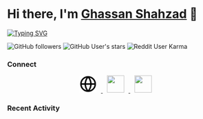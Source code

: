 #  Hi there, I'm [Ghassan Shahzad](https://fr06t.github.io/) 👋

[![Typing SVG](https://readme-typing-svg.herokuapp.com?font=Fira+Code&size=24&duration=4500&center=true&width=440&lines=Full+Stack+Application+Dev;Student+in+Lahore%2C+Pakistan;Above+all%2C+always+learning)](https://git.io/typing-svg) 

<img alt="GitHub followers" src="https://img.shields.io/github/followers/Fr06t?logo=github&style=for-the-badge"> <img alt="GitHub User's stars" src="https://img.shields.io/github/stars/Fr06t?color=red&logo=github&style=for-the-badge"> <img alt="Reddit User Karma" src="https://img.shields.io/reddit/user-karma/combined/fr06t?color=brown%20&label=Fr06t&logo=reddit&style=for-the-badge">


### Connect

<div style="text-align: center;">
    <a href="https://fr06t.github.io/">
    	<img height="40" width="40" src="https://raw.githubusercontent.com/codeSTACKr/codeSTACKr/c83fc14c8d0c15c6a1c82503b25d206e1cc33f9a/img/globe-light.svg" style="margin:0px 10px"/>
    </a>
    <a href="https://stackoverflow.com/users/11578707/fr06t">
        <img height="40" width="40" src="https://cdn.jsdelivr.net/npm/simple-icons@v7/icons/stackoverflow.svg" style="text-align: center; margin:0px 10px"/>
    </a>
    <a href="https://dev.to/fr06t">
        <img height="40" width="40" src="https://cdn.jsdelivr.net/npm/simple-icons@v7/icons/devdotto.svg" style="align: center; margin:0px 10px"/>
	</a>
</div>

### Recent Activity

<!--START_SECTION:activity-->
